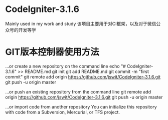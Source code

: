 # CodeIgniter-3.1.6
 Mainly used in my work and study
该项目主要用于对CI框架，以及对于微信公众号的开发等学

# GIT版本控制器使用方法
…or create a new repository on the command line
echo "# CodeIgniter-3.1.6" >> README.md
git init
git add README.md
git commit -m "first commit"
git remote add origin https://github.com/jswit/CodeIgniter-3.1.6.git
git push -u origin master

…or push an existing repository from the command line
git remote add origin https://github.com/jswit/CodeIgniter-3.1.6.git
git push -u origin master

…or import code from another repository
You can initialize this repository with code from a Subversion, Mercurial, or TFS project.
